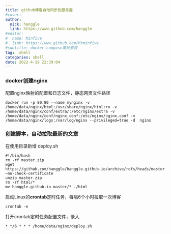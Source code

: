 ```yaml
---
title: github博客自动同步到服务器
#cover: 
author: 
  nick: hanggle
  link: https://www.github.com/hanggle
#editor:
#  name: Minfive
#  link: https://www.github.com/Mrminfive
#subtitle: docker-compose离线安装
tag:  shell
categories: shell
date: 2022-4-19 22:39:04
---
```


### docker创建nginx

配置nginx映射的配置和日志文件，静态网页文件路径

```
docker run -p 80:80 --name mynginx -v /home/data/nginx/html:/usr/share/nginx/html:ro -v /home/data/nginx/conf/extra/:/etc/nginx/extra -v /home/data/nginx/conf/nginx.conf:/etc/nginx/nginx.conf -v /home/data/nginx/logs:/var/log/nginx --privileged=true -d  nginx
```





### 创建脚本，自动拉取最新的文章

在使用目录新增 deploy.sh

```shell
#!/bin/bash
rm -rf master.zip
wget  https://github.com/hanggle/hanggle.github.io/archive/refs/heads/master.zip  –no-check-certificate
unzip master.zip
rm -rf html/*
mv hanggle.github.io-master/* ./html
```

启动Linux的**crontab**定时任务，每隔6个小时拉取一次博客

 ```
 crontab -e
 ```

打开crontab定时任务配置文件，录入

```
* */6 * * * /home/data/nginx/deploy.sh
```

